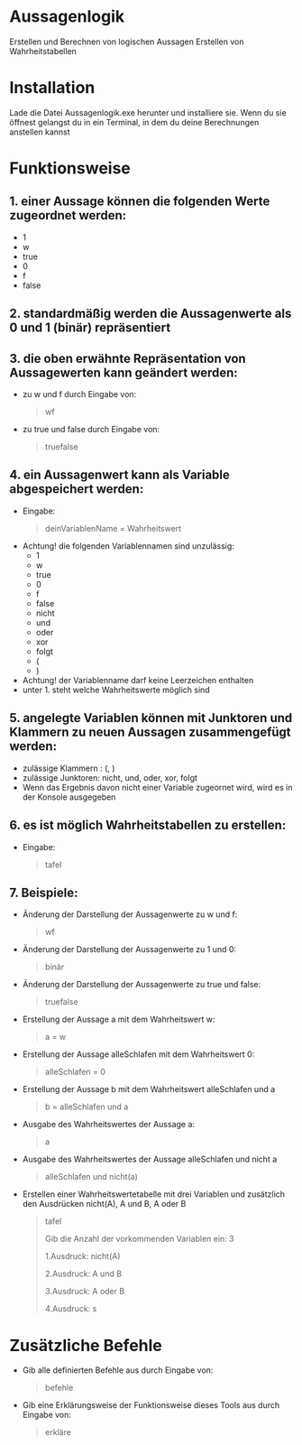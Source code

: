 # Aussagenlogik
Erstellen und Berechnen von logischen Aussagen
Erstellen von Wahrheitstabellen

# Installation
Lade die Datei Aussagenlogik.exe herunter und installiere sie.
Wenn du sie öffnest gelangst du in ein Terminal, in dem du deine Berechnungen anstellen kannst

# Funktionsweise
## 1. einer Aussage können die folgenden Werte zugeordnet werden:
  - 1
  - w
  - true
  - 0
  - f
  - false

## 2. standardmäßig werden die Aussagenwerte als 0 und 1 (binär) repräsentiert

## 3. die oben erwähnte Repräsentation von Aussagewerten kann geändert werden:
   - zu w und f durch Eingabe von: 
     > wf
   - zu true und false durch Eingabe von: 
     > truefalse

## 4. ein Aussagenwert kann als Variable abgespeichert werden:
   - Eingabe: 
     > deinVariablenName = Wahrheitswert  
   - Achtung! die folgenden Variablennamen sind unzulässig:
     - 1
     - w
     - true
     - 0
     - f
     - false
     - nicht
     - und
     - oder
     - xor
     - folgt
     - (
     - )
   - Achtung! der Variablenname darf keine Leerzeichen enthalten
   - unter 1. steht welche Wahrheitswerte möglich sind

## 5. angelegte Variablen können mit Junktoren und Klammern zu neuen Aussagen zusammengefügt werden:
   - zulässige Klammern : (, )
   - zulässige Junktoren: nicht, und, oder, xor, folgt
   - Wenn das Ergebnis davon nicht einer Variable zugeornet wird, wird es in der Konsole ausgegeben

## 6. es ist möglich Wahrheitstabellen zu erstellen:
   - Eingabe: 
     > tafel

## 7. Beispiele:
   - Änderung der Darstellung der Aussagenwerte zu w und f: 
      > wf
   - Änderung der Darstellung der Aussagenwerte zu 1 und 0: 
      > binär
   - Änderung der Darstellung der Aussagenwerte zu true und false: 
      > truefalse
   - Erstellung der Aussage a mit dem Wahrheitswert w: 
      > a = w
   - Erstellung der Aussage alleSchlafen mit dem Wahrheitswert 0:
      > alleSchlafen = 0
   - Erstellung der Aussage b mit dem Wahrheitswert alleSchlafen und a
      > b = alleSchlafen und a
   - Ausgabe des Wahrheitswertes der Aussage a:
      > a
   - Ausgabe des Wahrheitswertes der Aussage alleSchlafen und nicht a
      > alleSchlafen und nicht(a)
   - Erstellen einer Wahrheitswertetabelle mit drei Variablen und zusätzlich den Ausdrücken nicht(A), A und B, A oder B
      > tafel
      > 
      > Gib die Anzahl der vorkommenden Variablen ein: 3
      >
      > 1.Ausdruck: nicht(A)
      >
      > 2.Ausdruck: A und B
      >
      > 3.Ausdruck: A oder B
      >
      > 4.Ausdruck: s
   

# Zusätzliche Befehle
 - Gib alle definierten Befehle aus durch Eingabe von:
    > befehle
 - Gib eine Erklärungsweise der Funktionsweise dieses Tools aus durch Eingabe von:
    > erkläre
